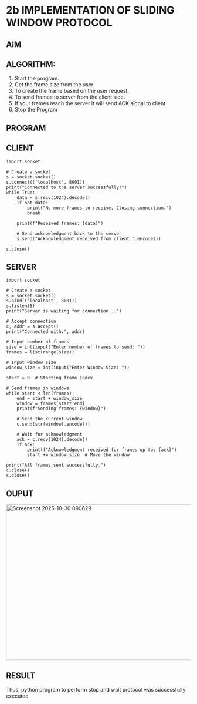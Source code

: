 # 2b IMPLEMENTATION OF SLIDING WINDOW PROTOCOL
## AIM
## ALGORITHM:
1. Start the program.
2. Get the frame size from the user
3. To create the frame based on the user request.
4. To send frames to server from the client side.
5. If your frames reach the server it will send ACK signal to client
6. Stop the Program
## PROGRAM
## CLIENT
```
import socket

# Create a socket
s = socket.socket()
s.connect(('localhost', 8001))
print("Connected to the server successfully!")
while True:
    data = s.recv(1024).decode()
    if not data:
        print("No more frames to receive. Closing connection.")
        break

    print(f"Received frames: {data}")
    
    # Send acknowledgment back to the server
    s.send("Acknowledgment received from client.".encode())

s.close()
```
## SERVER
```
import socket

# Create a socket
s = socket.socket()
s.bind(('localhost', 8001))
s.listen(5)
print("Server is waiting for connection...")

# Accept connection
c, addr = s.accept()
print("Connected with:", addr)

# Input number of frames
size = int(input("Enter number of frames to send: "))
frames = list(range(size))

# Input window size
window_size = int(input("Enter Window Size: "))

start = 0  # Starting frame index

# Send frames in windows
while start < len(frames):
    end = start + window_size
    window = frames[start:end]
    print(f"Sending frames: {window}")
    
    # Send the current window
    c.send(str(window).encode())
    
    # Wait for acknowledgment
    ack = c.recv(1024).decode()
    if ack:
        print(f"Acknowledgment received for frames up to: {ack}")
        start += window_size  # Move the window

print("All frames sent successfully.")
c.close()
s.close()
```

## OUPUT
<img width="1847" height="424" alt="Screenshot 2025-10-30 090629" src="https://github.com/user-attachments/assets/7b1cc58e-86bc-4964-9b93-083cde1fdcf9" />

## RESULT
Thus, python program to perform stop and wait protocol was successfully executed
